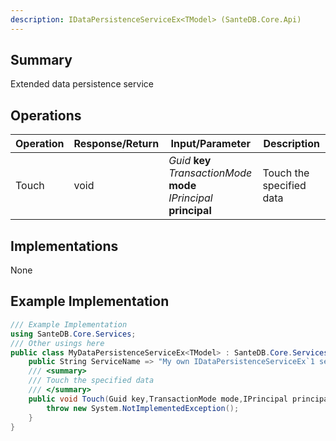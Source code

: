 ```yaml
---
description: IDataPersistenceServiceEx<TModel> (SanteDB.Core.Api)
---
```


## Summary
Extended data persistence service

## Operations

|Operation|Response/Return|Input/Parameter|Description|
|-|-|-|-|
|Touch|void|*Guid* **key**<br/>*TransactionMode* **mode**<br/>*IPrincipal* **principal**|Touch the specified data|

## Implementations

None

## Example Implementation
```csharp
/// Example Implementation
using SanteDB.Core.Services;
/// Other usings here
public class MyDataPersistenceServiceEx<TModel> : SanteDB.Core.Services.IDataPersistenceServiceEx<TModel> { 
	public String ServiceName => "My own IDataPersistenceServiceEx`1 service";
	/// <summary>
	/// Touch the specified data
	/// </summary>
	public void Touch(Guid key,TransactionMode mode,IPrincipal principal){
		throw new System.NotImplementedException();
	}
}
```
